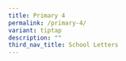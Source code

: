 ```yaml
---
title: Primary 4
permalink: /primary-4/
variant: tiptap
description: ""
third_nav_title: School Letters
---
```

<p></p>